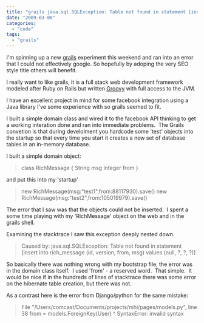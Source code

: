 ```yaml
---
title: "grails java.sql.SQLException: Table not found in statement [insert into"
date: "2009-03-08"
categories: 
  - "code"
tags: 
  - "grails"
---
```


I'm spinning up a new [grails](http://www.grails.org "Goovy on Grails") experiment this weekend and ran into an error that I could not effectively google. So hopefully by adoping the very SEO style title others will benefit.

I really want to like grails, it is a full stack web development framework modeled after Ruby on Rails but written [Groovy](http://groovy.codehaus.org) with full access to the JVM.

I have an excellent project in mind for some facebook integration using a Java library I've some experience with so grails seemed to fit.

I built a simple domain class and wired it to the facebook API thinking to get a working interation done and ran into immediate problems.  The Grails convetion is that during develolment you hardcode some 'test' objects into the startup so that every time you start it creates a new set of database tables in an in-memory database.

I built a simple domain object:

> class RichMessage { String msg Integer from }

and put this into my 'startup'

> new RichMessage(msg:"test1",from:88117930).save() new RichMessage(msg:"test2",from:105019979).save()

The error that I saw was that the objects could not be inserted.  I spent a some time playing with my 'RichMessage' object on the web and in the grails shell.

Examining the stacktrace I saw this exception deeply nested down.

> Caused by: java.sql.SQLException: Table not found in statement \[insert into rich\_message (id, version, from, msg) values (null, ?, ?, ?)\]

So basically there was nothing wrong with my bootstrap file, the error was in the domain class itself.  I used 'from' - a reserved word.  That simple.  It would be nice if in the hundreds of lines of stacktrace there was some error on the hibernate table creation, but there was not.

As a contrast here is the error from Django/python for the same mistake:

> File "/Users/comcast/Documents/projects/mhi/pages/models.py", line 38 from = models.ForeignKey(User) ^ SyntaxError: invalid syntax
